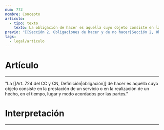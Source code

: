 ```yaml
---
num: 773
nombre: Concepto
articulo:
  - tipo: texto
    texto: La obligación de hacer es aquella cuyo objeto consiste en la prestación de un servicio o en la realización de un hecho, en el tiempo, lugar y modo acordados por las partes.
previo: "[[Sección 2, Obligaciones de hacer y de no hacer|Sección 2, Obligaciones de hacer y de no hacer]]"
tags:
  - legal/articulo
---
```

# Artículo
---
"La [[Art. 724 del CC y CN, Definición|obligación]] de hacer es aquella cuyo objeto consiste en la prestación de un servicio o en la realización de un hecho, en el tiempo, lugar y modo acordados por las partes."

# Interpretación
---
